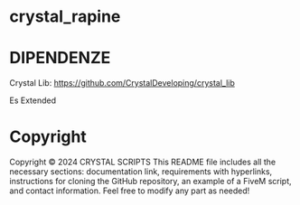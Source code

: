 # crystal_rapine

# DIPENDENZE

Crystal Lib: https://github.com/CrystalDeveloping/crystal_lib

Es Extended

# Copyright

Copyright © 2024 CRYSTAL SCRIPTS This README file includes all the necessary sections: documentation link, requirements with hyperlinks, instructions for cloning the GitHub repository, an example of a FiveM script, and contact information. Feel free to modify any part as needed!
